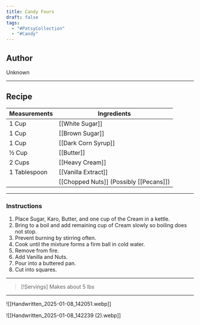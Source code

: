 ```yaml
---
title: Candy Fours
draft: false
tags:
  - "#PatsyCollection"
  - "#Candy"
---
```

## Author
Unknown
___
## Recipe

| Measurements  | Ingredients              |
| :------------ | ------------------------ |
|1 Cup|[[White Sugar]]|
|1 Cup|[[Brown Sugar]]|
|1 Cup|[[Dark Corn Syrup]]|
|½ Cup|[[Butter]]|
|2 Cups|[[Heavy Cream]]|
|1 Tablespoon|[[Vanilla Extract]]|
||[[Chopped Nuts]] (Possibly [[Pecans]])|
___
### Instructions
1. Place Sugar, Karo, Butter, and one cup of the Cream in a kettle.
2. Bring to a boil and add remaining cup of Cream slowly so boiling does not stop.
3. Prevent burning by stirring often.
4. Cook until the mixture forms a firm ball in cold water.
5. Remove from fire.
6. Add Vanilla and Nuts.
7. Pour into a buttered pan.
8. Cut into squares.
___
>[!Servings]
>Makes about 5 lbs

___
![[Handwritten_2025-01-08_142051.webp]]

![[Handwritten_2025-01-08_142239 (2).webp]]